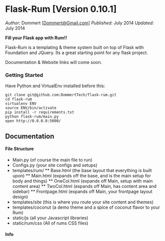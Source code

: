 Flask-Rum [Version 0.10.1]
==============
*Author:* Dommert [Dommert@Gmail.com]
*Published:* July 2014
*Updated:* July 2014


**Fill your Flask app with Rum!!**

Flask-Rum is a templating &amp; theme system built on top of Flask with Foundation and JQuery. Its a great starting point for any flask project.


Documentation & Website links will come soon.

### Getting Started
Have Python and VirtualEnv installed before this:

    git clone git@github.com:DommertTech/flask-rum.git
    cd flask-rum
    virtualenv ENV
    source ENV/bin/activate
    pip install -r requirements.txt
    python flask-rum/main.py
    open http://0.0.0.0:5000/


## Documentation

#### File Structure
* Main.py (of course the main file to run)
* Configs.py (your site configs and setups)
* templates/rum/
** Base.html (the base layout that everything is built upon)
** Main.html (expands off the base, and is the main setup for body and things)
** OneCol.html (expands off Main, setup with main content area)
** TwoCol.html (expands off Main, has content area and sidebar)
** Frontpage.html (expands off Main, your frontpage layout design)
* templates/site (this is where you route your site content and themes)
* templates/coconut (a demo theme and a spice of coconut flavor to your Rum)
* static/js (all your Javascript libraries)
* static/rum/css (All of rums CSS files)

#### Info






